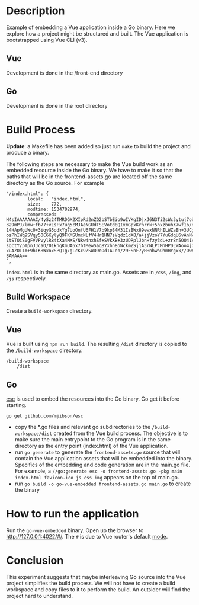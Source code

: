 # Description

Example of embedding a Vue application inside a Go binary. Here we explore how a project might be structured and built. The Vue application is bootstrapped using Vue CLI (v3).

## Vue

Development is done in the /front-end directory

## Go

Development is done in the root directory

# Build Process

**Update**: a Makefile has been added so just run `make` to build the project and produce a binary.

The following steps are necessary to make the Vue build work as an embedded resource inside the Go binary. We have to make it so that the paths that will be in the frontend-assets.go are located off the same directory as the Go source. For example

```
"/index.html": {
		local:   "index.html",
		size:    772,
		modtime: 1534702974,
		compressed: `
H4sIAAAAAAAC/4ySz24TMRDGX2XIpRd2nZQ2bSTbEio9wIVKgIDjxJ6N3Ti2sWc3ytuj7ob0jwD1YmnG
329mPJ/lmw+fb77+vLsFx7ug5cMJAeNGUdTSEVotd8QIxmGpxKrnrrk+5hxzbuhX7wf1o/n2vrlJu4zs
14HApMgUWc0+3iqyG5odkYg7UoOnfU6FH1V7b9kpS4M31IzBWx89ewxNNRhILWZaBh+3UCgob1IEV6hT
osPhIWq9SVqy50C6KylyQ9FKMSUmcNLfV4Hr1HN7sVqdz1dX8/a+jjVzoY7YuGdqU6vAnNvl4vxisbjC
1tSTOiS0gFVVPvylR84tXa4MXS/Nkw4nxhSf+SVkXB+3zUDRplJbnHfzy3dL+zr8n5OO41VHxFqKyc91
sgctY/pTpnJJcaO/01khqKmUA6x7htMewSaq8Yxhn8oWckmZSjjA3rNLPcMnHPDLWAoo4jqQbeEuEFY6
xuAZOI1m+9hTK8WxoxSPQ1g/gLcKc9ZSWD9oOd1ALeb/29FSnF7yHHnhwhOhmHYgxk//OwAA///aDgFu
BAMAAA==
`,
```

`index.html` is in the same directory as main.go. Assets are in `/css`, `/img`, and `/js` respectively.

## Build Workspace

Create a `build-workspace` directory.

## Vue

Vue is built using `npm run build`. The resulting `/dist` directory is copied to the `/build-workspace` directory.

```
/build-workspace
    /dist
```

## Go

[esc](https://github.com/mjibson/esc) is used to embed the resources into the Go binary. Go get it before starting.

```
go get github.com/mjibson/esc
```

-   copy the \*.go files and relevant go subdirectories to the `/build-workspace/dist` created from the Vue build process. The objective is to make sure the main entrypoint to the Go program is in the same directory as the entry point (index.html) of the Vue application.
-   run `go generate` to generate the `frontend-assets.go` source that will contain the Vue application assets that will be embedded into the binary. Specifics of the embedding and code generation are in the main.go file. For example, a `//go:generate esc -o frontend-assets.go -pkg main index.html favicon.ico js css img` appears on the top of main.go.
-   run `go build -o go-vue-embedded frontend-assets.go main.go` to create the binary

# How to run the application

Run the `go-vue-embedded` binary. Open up the browser to http://127.0.0.1:4022/#/. The `#` is due to Vue router's default [mode](https://router.vuejs.org/guide/essentials/history-mode.html).

# Conclusion

This experiment suggests that maybe interleaving Go source into the Vue project simplifies the build process. We will not have to create a build workspace and copy files to it to perform the build. An outsider will find the project hard to understand.
